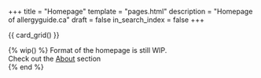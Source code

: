 +++
title = "Homepage"
template = "pages.html"
description = "Homepage of allergyguide.ca"
draft = false
in_search_index = false
+++

{{ card_grid() }}

{% wip() %}
Format of the homepage is still WIP. </br>
Check out the [About](/about) section </br>
{% end %}
